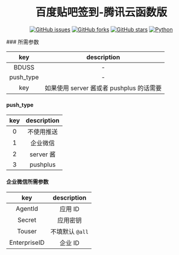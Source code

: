 <div align="center">
<h1>百度贴吧签到-腾讯云函数版</h1>

[![GitHub issues](https://img.shields.io/github/issues/ICE99125/tieba_checkin?color=red&style=for-the-badge)](https://github.com/ICE99125/tieba_checkin/issues)  [![GitHub forks](https://img.shields.io/github/forks/ICE99125/tieba_checkin?style=for-the-badge)](https://github.com/ICE99125/tieba_checkin/network)  [![GitHub stars](https://img.shields.io/github/stars/ICE99125/tieba_checkin?style=for-the-badge)](https://github.com/ICE99125/tieba_checkin/stargazers)  [![Python](https://img.shields.io/badge/python-3.6%2B-orange?style=for-the-badge)](https://www.python.org/)
</div>
### 所需参数

|    key    |               description                |
| :-------: | :--------------------------------------: |
|   BDUSS   |                    -                     |
| push_type |                    -                     |
|    key    | 如果使用 server 酱或者 pushplus 的话需要 |

#### push_type

| key  | description |
| :--: | :---------: |
|  0   | 不使用推送  |
|  1   |  企业微信   |
|  2   |  server 酱  |
|  3   |  pushplus   |

#### 企业微信所需参数

|     key      |   description   |
| :----------: | :-------------: |
|   AgentId    |     应用 ID     |
|    Secret    |    应用密钥     |
|    Touser    | 不填默认 `@all` |
| EnterpriseID |     企业 ID     |
